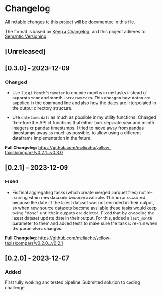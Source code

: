 # Changelog

All notable changes to this project will be documented in this file.

The format is based on [Keep a Changelog](https://keepachangelog.com/en/1.0.0/),
and this project adheres to [Semantic Versioning](https://semver.org/spec/v2.0.0.html).

## [Unreleased]


## [0.3.0] - 2023-12-09

### Changed

* Use `luigi.MonthParameter` to encode months in my tasks instead of separate year and month `IntParameter`s. This changes how dates are supplied in the command line and also how the dates are interpolated in the output directory structure.

* Use `datetime.date` as much as possible in my utility functions. Changed therefore the API of functions that either took separate year and month integers or pandas timestamps. I tried to move away from pandas timestamps away as much as possible, to allow using a different dataframe implementation in the future.


**Full Changelog**: https://github.com/meliache/yellow-taxis/compare/v0.2.1...v0.3.0

## [0.2.1] - 2023-12-09

### Fixed

* Fix final aggregating tasks (which create merged parquet files) not re-running when new datasets become available. This error occurred because the date of the latest dataset was not encoded in their output, so when new source datasets become available these tasks would keep being "done" until their outputs are deleted. Fixed that by encoding the latest dataset update date in their output. For this, added a `last_month` parameter to them and added tests to make sure the task is re-run when the parameters changes.


**Full Changelog**: https://github.com/meliache/yellow-taxis/compare/v0.2.0...v0.2.1

## [0.2.0] - 2023-12-07

### Added

First fully working and tested pipeline. Submitted solution to coding challenge.
